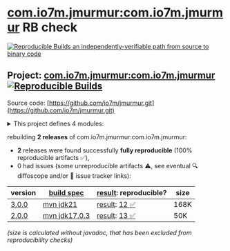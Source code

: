 [com.io7m.jmurmur:com.io7m.jmurmur](https://central.sonatype.com/artifact/com.io7m.jmurmur/com.io7m.jmurmur/versions) RB check
=======

[![Reproducible Builds](https://reproducible-builds.org/images/logos/rb.svg) an independently-verifiable path from source to binary code](https://reproducible-builds.org/)

## Project: [com.io7m.jmurmur:com.io7m.jmurmur](https://central.sonatype.com/artifact/com.io7m.jmurmur/com.io7m.jmurmur/versions) [![Reproducible Builds](https://img.shields.io/endpoint?url=https://raw.githubusercontent.com/jvm-repo-rebuild/reproducible-central/master/content/com/io7m/jmurmur/badge.json)](https://github.com/jvm-repo-rebuild/reproducible-central/blob/master/content/com/io7m/jmurmur/README.md)

Source code: [https://github.com/io7m/jmurmur.git](https://github.com/io7m/jmurmur.git)

<details><summary>This project defines 4 modules:</summary>

* [com.io7m.jmurmur:com.io7m.jmurmur](https://central.sonatype.com/artifact/com.io7m.jmurmur/com.io7m.jmurmur/overview)
* [com.io7m.jmurmur:com.io7m.jmurmur.core](https://central.sonatype.com/artifact/com.io7m.jmurmur/com.io7m.jmurmur.core/overview)
* [com.io7m.jmurmur:com.io7m.jmurmur.documentation](https://central.sonatype.com/artifact/com.io7m.jmurmur/com.io7m.jmurmur.documentation/overview)
* [com.io7m.jmurmur:com.io7m.jmurmur.tests](https://central.sonatype.com/artifact/com.io7m.jmurmur/com.io7m.jmurmur.tests/overview)
</details>

rebuilding **2 releases** of com.io7m.jmurmur:com.io7m.jmurmur:
- **2** releases were found successfully **fully reproducible** (100% reproducible artifacts :white_check_mark:),
- 0 had issues (some unreproducible artifacts :warning:, see eventual :mag: diffoscope and/or :memo: issue tracker links):

| version | [build spec](/BUILDSPEC.md) | [result](https://reproducible-builds.org/docs/jvm/): reproducible? | size |
| -- | --------- | ------ | -- |
| [3.0.0](https://central.sonatype.com/artifact/com.io7m.jmurmur/com.io7m.jmurmur/3.0.0/pom) | [mvn jdk21](com.io7m.jmurmur-3.0.0.buildspec) | [result](com.io7m.jmurmur-3.0.0.buildinfo): [12 :white_check_mark: ](com.io7m.jmurmur-3.0.0.buildcompare) | 168K |
| [2.0.0](https://central.sonatype.com/artifact/com.io7m.jmurmur/com.io7m.jmurmur/2.0.0/pom) | [mvn jdk17.0.3](com.io7m.jmurmur-2.0.0.buildspec) | [result](com.io7m.jmurmur-2.0.0.buildinfo): [13 :white_check_mark: ](com.io7m.jmurmur-2.0.0.buildcompare) | 50K |

<i>(size is calculated without javadoc, that has been excluded from reproducibility checks)</i>
